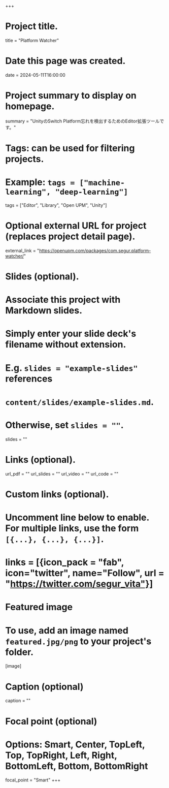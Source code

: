 +++
# Project title.
title = "Platform Watcher"

# Date this page was created.
date = 2024-05-11T16:00:00

# Project summary to display on homepage.
summary = "UnityのSwitch Platform忘れを検出するためのEditor拡張ツールです。"

# Tags: can be used for filtering projects.
# Example: `tags = ["machine-learning", "deep-learning"]`
tags = ["Editor", "Library", "Open UPM", "Unity"]

# Optional external URL for project (replaces project detail page).
external_link = "https://openupm.com/packages/com.segur.platform-watcher/"

# Slides (optional).
#   Associate this project with Markdown slides.
#   Simply enter your slide deck's filename without extension.
#   E.g. `slides = "example-slides"` references 
#   `content/slides/example-slides.md`.
#   Otherwise, set `slides = ""`.
slides = ""

# Links (optional).
url_pdf = ""
url_slides = ""
url_video = ""
url_code = ""

# Custom links (optional).
#   Uncomment line below to enable. For multiple links, use the form `[{...}, {...}, {...}]`.
# links = [{icon_pack = "fab", icon="twitter", name="Follow", url = "https://twitter.com/segur_vita"}]

# Featured image
# To use, add an image named `featured.jpg/png` to your project's folder. 
[image]
  # Caption (optional)
  caption = ""

  # Focal point (optional)
  # Options: Smart, Center, TopLeft, Top, TopRight, Left, Right, BottomLeft, Bottom, BottomRight
  focal_point = "Smart"
+++


